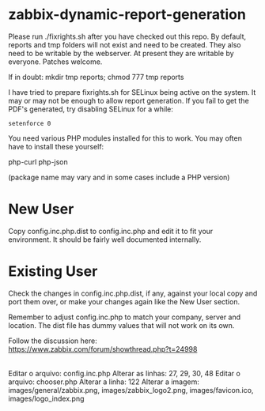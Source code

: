zabbix-dynamic-report-generation
================================
Please run ./fixrights.sh after you have checked out this repo. By default, reports and tmp folders will not exist and need to be created.
They also need to be writable by the webserver. At present they are writable by everyone. Patches welcome.

If in doubt: mkdir tmp reports; chmod 777 tmp reports

I have tried to prepare fixrights.sh for SELinux being active on the system. It may or may not be enough to allow report generation.
If you fail to get the PDF's generated, try disabling SELinux for a while:

```
setenforce 0
```

You need various PHP modules installed for this to work. You may often have to install these yourself:

php-curl 
php-json

(package name may vary and in some cases include a PHP version)

New User
========
Copy config.inc.php.dist to config.inc.php and edit it to fit your environment. It should be fairly well documented internally.

Existing User
=============
Check the changes in config.inc.php.dist, if any, against your local copy and port them over, or make your changes again like the New User section.

Remember to adjust config.inc.php to match your company, server and location. The dist file has dummy values that will not work on its own.

Follow the discussion here:
https://www.zabbix.com/forum/showthread.php?t=24998

######
Editar o arquivo: config.inc.php
Alterar as linhas: 27, 29, 30, 48
Editar o arquivo: chooser.php
Alterar a linha: 122
Alterar a imagem: images/general/zabbix.png, images/zabbix_logo2.png, images/favicon.ico, images/logo_index.png
